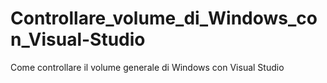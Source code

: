 # Controllare_volume_di_Windows_con_Visual-Studio
Come controllare il volume generale di Windows con Visual Studio
